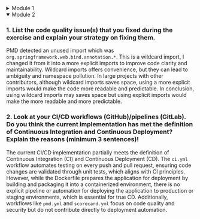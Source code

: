 <details>
<summary>Module 1</summary>

# Reflection 1

## **1. Clean Code Principles Applied**

### **a. Use of Meaningful Naming**
- Class names (`ProductController`, `ProductService`, etc.) and method names (`create`, `update`, `delete`) are descriptive and follow standard naming conventions.
- Variable names like `productId`, `productName`, and `productQuantity` are clear and self-explanatory.


### **b. Consistent Formatting**
- Indentation, spacing, and braces are consistent throughout the code.
- Lombok annotations (`@Getter`, `@Setter`) reduce boilerplate code while maintaining readability.

### **c. Modularization**
- The application is divided into layers:
    - **Controller Layer**: Handles HTTP requests.
    - **Service Layer**: Implements business logic.
    - **Repository Layer**: Manages data storage.
    - **Model Layer**: Represents domain entities.
- This modular structure improves scalability and testability.

---

## **2. Secure Coding Practices Applied**

### **a. Input Validation**
- While not explicitly implemented yet, input validation should be added to ensure that user-provided data (e.g., `productName`, `productQuantity`) is valid and safe.

### **b. Use of HTTPS**
- Ensure that your application runs over HTTPS in production to encrypt data in transit.

### **c. Avoid Hardcoding Sensitive Information**
- There’s no evidence of hardcoded sensitive information (e.g., database credentials). If such information exists, it should be stored in environment variables or a secure configuration file.

### **d. CSRF Protection**
- Spring Security provides CSRF protection by default. If you’re using forms, ensure that CSRF tokens are included in POST requests.

### **e. Error Handling**
- The current implementation does not handle exceptions explicitly. For example, if a product is not found during an edit or delete operation, the application redirects to the product list without notifying the user.

---

## **3. Areas for Improvement**

### **a. Missing Input Validation**
- Currently, there is no validation for user input. For example:
    - What happens if the user submits an empty `productName`?
    - What happens if the user enters a negative or non-numeric value for `productQuantity`?

---

### **b. Missing Exception Handling**
- If a product is not found during an edit or delete operation, the application silently redirects to the product list without informing the user.

---

### **c. Logging**
- The application currently lacks comprehensive logging. Adding logs can help with debugging and monitoring.

---

### **d. Pagination for Large Data Sets**
- The `findAll` method retrieves all products at once. For large datasets, this can lead to performance issues.

---

# Reflection 2
### 1. Writing unit tests is an essential part of software development, and it can evoke a range of feelings depending on the complexity of the code and the testing framework being used. Initially, writing unit tests might feel tedious or time-consuming, especially when dealing with intricate logic or dependencies. However, as you become more familiar with testing frameworks (like JUnit, Mockito, etc.), the process becomes more intuitive and rewarding. Seeing your tests pass gives a sense of confidence in the correctness and reliability of your code.

---
### How Many Unit Tests Should Be Made for a Class?

The number of unit tests for a class depends on several factors:
1. **Functionality**: Each method in the class should ideally have at least one corresponding unit test. If a method has multiple logical branches (e.g., `if-else`, loops, exceptions), each branch should be tested separately.
2. **Code Complexity**: More complex methods with higher cyclomatic complexity require more tests to cover all possible execution paths.
3. **Edge Cases**: Tests should account for edge cases, invalid inputs, and boundary conditions.
4. **Behavioral Scenarios**: For classes that implement business logic, tests should verify expected behavior under various scenarios, including both normal and exceptional cases.

---

### Ensuring That Unit Tests Are Sufficient

To ensure that your unit tests are sufficient to verify your program, consider the following strategies:

1. **Test Coverage Metrics**:
  - Use tools like **JaCoCo**, **Cobertura**, or **SonarQube** to measure code coverage. These tools provide insights into how much of your code is exercised by your tests.
  - Common coverage metrics include:
    - **Line Coverage**: Percentage of lines executed during testing.
    - **Branch Coverage**: Percentage of decision points (e.g., `if` statements) covered.
    - **Method Coverage**: Percentage of methods invoked.
    - **Class Coverage**: Percentage of classes instantiated.

2. **Mutation Testing**:
  - Mutation testing tools (e.g., **PITest**) introduce small changes ("mutations") to your code and check whether your tests detect these changes. This helps identify gaps in your test suite.

3. **Boundary Value Analysis**:
  - Test inputs at the boundaries of acceptable ranges (e.g., minimum, maximum, null values).

4. **Integration and Functional Testing**:
  - While unit tests focus on individual components, integration tests ensure that components work together correctly. Functional tests validate the system's behavior from an end-user perspective.

5. **Review and Refactor**:
  - Regularly review your tests to ensure they remain relevant as the code evolves.
  - Refactor tests to improve readability and maintainability.

### Does 100% Code Coverage Mean No Bugs?

No, achieving **100% code coverage does not guarantee that your code is bug-free**. Here’s why:

1. **Logical Errors**:
  - Code coverage measures whether lines of code are executed, but it doesn’t verify whether the logic is correct. A test might execute a line of code but fail to detect incorrect behavior.

2. **Edge Cases**:
  - Even with full coverage, some edge cases might not be explicitly tested. For example, a test might cover a method but miss rare input combinations.

3. **External Dependencies**:
  - Code coverage doesn’t account for issues arising from external systems (e.g., databases, APIs). Mocking these dependencies in unit tests can mask potential problems.

4. **Non-Functional Requirements**:
  - Code coverage doesn’t address performance, security, usability, or scalability concerns.

5. **Human Error**:
  - Tests themselves can contain bugs or fail to assert the correct behavior.

---

### 2. 
When creating a new functional test suite to verify the number of items in the product list, duplicating the structure of `CreateProductFunctionalTest` introduces several clean code issues:

1. **Code Duplication**:
    - Repeating setup logic (e.g., WebDriver initialization, base URL construction) violates the DRY principle, making the code harder to maintain.

2. **Reduced Readability**:
    - Repetitive boilerplate code obscures the unique functionality being tested, making the tests harder to understand.

3. **Increased Maintenance Overhead**:
    - Changes to shared logic (e.g., setup procedures) require updates in multiple places, increasing effort and risk of inconsistencies.

4. **Violation of SRP**:
    - Embedding setup logic in each test class blurs responsibilities, reducing clarity and modularity.

---

### Things that can improve the code

1. **Extract Common Logic into a Base Class**:
    - Centralize shared setup procedures in a `BaseFunctionalTest` class to avoid duplication.

2. **Use Page Object Model (POM)**:
    - Encapsulate page-specific interactions (e.g., product list verification) in separate classes for better readability and reusability.

3. **Parameterize Tests**:
    - Use tools like JUnit 5's `@ParameterizedTest` to test multiple scenarios without duplicating code.

4. **Leverage Dependency Injection**:
    - Inject shared dependencies (e.g., WebDriver) to decouple test logic from setup logic.

---

### Benefits of those improvements

- Improved maintainability and scalability.
- Enhanced readability by focusing on unique test behavior.
- Adherence to clean code principles like DRY and SRP.

By centralizing shared logic and adopting reusable patterns, the new test suite can remain clean, modular, and professional.
</details>

<details open>
<summary>Module 2</summary>

### 1. List the code quality issue(s) that you fixed during the exercise and explain your strategy on fixing them.
PMD detected an unused import which was `org.springframework.web.bind.annotation.*`. This is a wildcard import, I changed it from it into a more explicit imports to improve code clarity and maintainability. Wildcard imports offers convenience, but they can lead to ambiguity and namespace pollution. In large projects with other contributors, although wildcard imports saves space, using a more explicit imports would make the code more readable and predictable. In conclusion, using wildcard imports may saves space but using explicit imports would make the more readable and more predictable.

### 2. Look at your CI/CD workflows (GitHub)/pipelines (GitLab). Do you think the current implementation has met the definition of Continuous Integration and Continuous Deployment? Explain the reasons (minimum 3 sentences)!
The current CI/CD implementation partially meets the definition of Continuous Integration (CI) and Continuous Deployment (CD). The `ci.yml` workflow automates testing on every push and pull request, ensuring code changes are validated through unit tests, which aligns with CI principles. However, while the Dockerfile prepares the application for deployment by building and packaging it into a containerized environment, there is no explicit pipeline or automation for deploying the application to production or staging environments, which is essential for true CD. Additionally, workflows like `pmd.yml` and `scorecard.yml` focus on code quality and security but do not contribute directly to deployment automation.

</details>